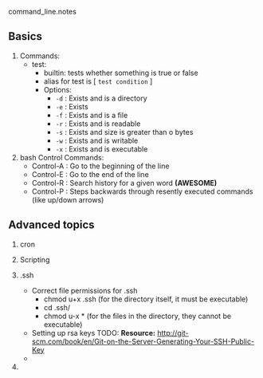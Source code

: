 command_line.notes

## Basics

1.  Commands:
	- test:
		- builtin: tests whether something is true or false
		- alias for test is [ `test condition` ]
		- Options:
			- `-d` : Exists and is a directory
			- `-e` : Exists
			- `-f` : Exists and is a file
			- `-r` : Exists and is readable
			- `-s` : Exists and size is greater than o bytes
			- `-w` : Exists and is writable
			- `-x` : Exists and is executable
2.  bash Control Commands:
	- Control\-A : Go to the beginning of the line
	- Control\-E : Go to the end of the line
	- Control\-R : Search history for a given word **(AWESOME)**
	- Control\-P : Steps backwards through resently executed commands (like up/down arrows)


## Advanced topics

1.  cron


2.  Scripting


3.  .ssh
	-  Correct file permissions for .ssh
		- chmod u+x .ssh (for the directory itself, it must be executable)
		- cd .ssh/
		- chmod u-x * (for the files in the directory, they cannot be executable)
	-  Setting up rsa keys  TODO:
		**Resource:**  http://git-scm.com/book/en/Git-on-the-Server-Generating-Your-SSH-Public-Key
	- 
4.